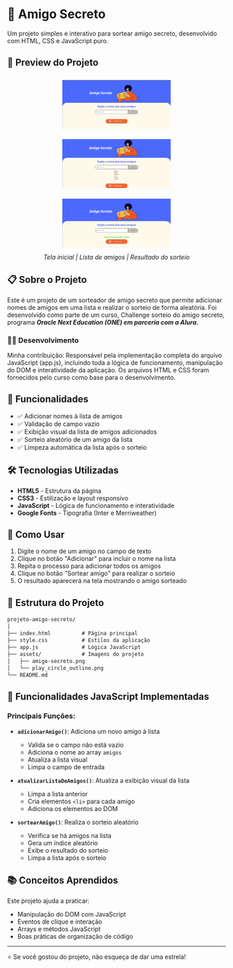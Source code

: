 # 🎁 Amigo Secreto

Um projeto simples e interativo para sortear amigo secreto, desenvolvido com HTML, CSS e JavaScript puro.

## 📸 Preview do Projeto

<div align="center">
  <img src="assets/screenshots/tela-inicial.png" alt="Tela inicial" width="250" style="margin: 10px"/>
  <img src="assets/screenshots/lista-amigos.png" alt="Lista com amigos" width="250" style="margin: 10px"/>
  <img src="assets/screenshots/resultado-sorteio.png" alt="Resultado do sorteio" width="250" style="margin: 10px"/>
</div>

<div align="center">
  <em>Tela inicial | Lista de amigos | Resultado do sorteio</em>
</div>

## 📋 Sobre o Projeto

Este é um projeto de um sorteador de amigo secreto que permite adicionar nomes de amigos em uma lista e realizar o sorteio de forma aleatória. Foi desenvolvido como parte de um curso, Challenge sorteio do amigo secreto, programa **_Oracle Next Education (ONE) em parceria com a Alura._**

### 👨‍💻 Desenvolvimento

Minha contribuição: Responsável pela implementação completa do arquivo JavaScript (app.js), incluindo toda a lógica de funcionamento, manipulação do DOM e interatividade da aplicação.
Os arquivos HTML e CSS foram fornecidos pelo curso como base para o desenvolvimento.

## 🚀 Funcionalidades

-   ✅ Adicionar nomes à lista de amigos
-   ✅ Validação de campo vazio
-   ✅ Exibição visual da lista de amigos adicionados
-   ✅ Sorteio aleatório de um amigo da lista
-   ✅ Limpeza automática da lista após o sorteio

## 🛠️ Tecnologias Utilizadas

-   **HTML5** - Estrutura da página
-   **CSS3** - Estilização e layout responsivo
-   **JavaScript** - Lógica de funcionamento e interatividade
-   **Google Fonts** - Tipografia (Inter e Merriweather)

## 📱 Como Usar

1. Digite o nome de um amigo no campo de texto
2. Clique no botão "Adicionar" para incluir o nome na lista
3. Repita o processo para adicionar todos os amigos
4. Clique no botão "Sortear amigo" para realizar o sorteio
5. O resultado aparecerá na tela mostrando o amigo sorteado

## 📁 Estrutura do Projeto

```
projeto-amigo-secreto/
│
├── index.html          # Página principal
├── style.css           # Estilos da aplicação
├── app.js              # Lógica JavaScript
├── assets/             # Imagens do projeto
│   ├── amigo-secreto.png
│   └── play_circle_outline.png
└── README.md
```

## 🎯 Funcionalidades JavaScript Implementadas

### Principais Funções:

-   **`adicionarAmigo()`**: Adiciona um novo amigo à lista

    -   Valida se o campo não está vazio
    -   Adiciona o nome ao array `amigos`
    -   Atualiza a lista visual
    -   Limpa o campo de entrada

-   **`atualizarListaDeAmigos()`**: Atualiza a exibição visual da lista

    -   Limpa a lista anterior
    -   Cria elementos `<li>` para cada amigo
    -   Adiciona os elementos ao DOM

-   **`sortearAmigo()`**: Realiza o sorteio aleatório
    -   Verifica se há amigos na lista
    -   Gera um índice aleatório
    -   Exibe o resultado do sorteio
    -   Limpa a lista após o sorteio

## 📚 Conceitos Aprendidos

Este projeto ajuda a praticar:

-   Manipulação do DOM com JavaScript
-   Eventos de clique e interação
-   Arrays e métodos JavaScript
-   Boas práticas de organização de código

---

⭐ Se você gostou do projeto, não esqueça de dar uma estrela!
